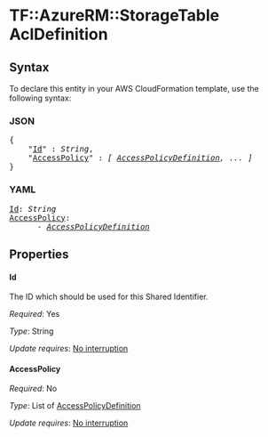 # TF::AzureRM::StorageTable AclDefinition

## Syntax

To declare this entity in your AWS CloudFormation template, use the following syntax:

### JSON

<pre>
{
    "<a href="#id" title="Id">Id</a>" : <i>String</i>,
    "<a href="#accesspolicy" title="AccessPolicy">AccessPolicy</a>" : <i>[ <a href="accesspolicydefinition.md">AccessPolicyDefinition</a>, ... ]</i>
}
</pre>

### YAML

<pre>
<a href="#id" title="Id">Id</a>: <i>String</i>
<a href="#accesspolicy" title="AccessPolicy">AccessPolicy</a>: <i>
      - <a href="accesspolicydefinition.md">AccessPolicyDefinition</a></i>
</pre>

## Properties

#### Id

The ID which should be used for this Shared Identifier.

_Required_: Yes

_Type_: String

_Update requires_: [No interruption](https://docs.aws.amazon.com/AWSCloudFormation/latest/UserGuide/using-cfn-updating-stacks-update-behaviors.html#update-no-interrupt)

#### AccessPolicy

_Required_: No

_Type_: List of <a href="accesspolicydefinition.md">AccessPolicyDefinition</a>

_Update requires_: [No interruption](https://docs.aws.amazon.com/AWSCloudFormation/latest/UserGuide/using-cfn-updating-stacks-update-behaviors.html#update-no-interrupt)

